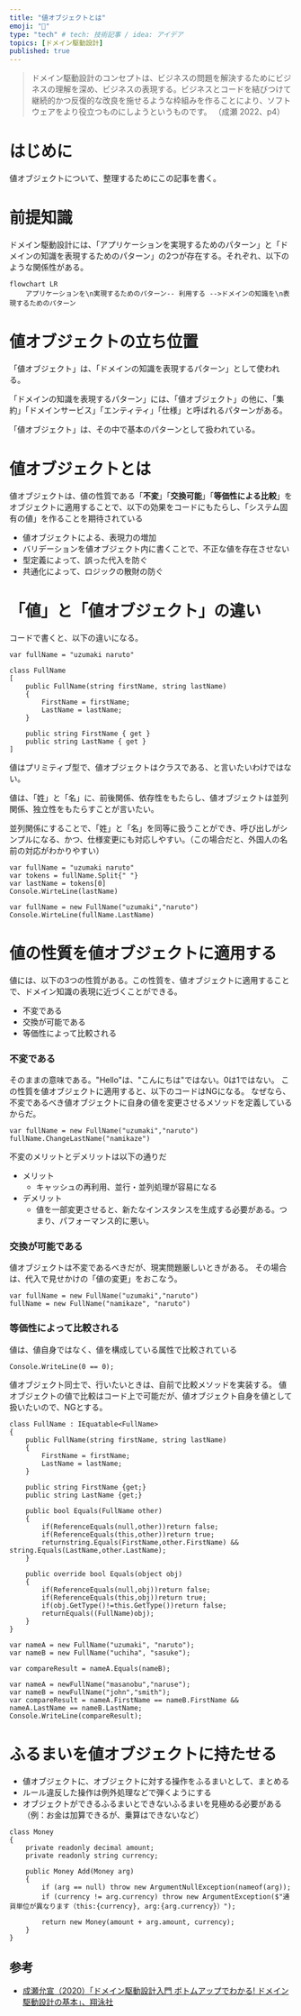 ```yaml
---
title: "値オブジェクトとは"
emoji: "🦔"
type: "tech" # tech: 技術記事 / idea: アイデア
topics: [ドメイン駆動設計]
published: true
---
```


> ドメイン駆動設計のコンセプトは、ビジネスの問題を解決するためにビジネスの理解を深め、ビジネスの表現する。ビジネスとコードを結びつけて継続的かつ反復的な改良を施せるような枠組みを作ることにより、ソフトウェアをより役立つものにしようというものです。
（成瀬 2022、p4）


# はじめに

値オブジェクトについて、整理するためにこの記事を書く。

# 前提知識

ドメイン駆動設計には、「アプリケーションを実現するためのパターン」と「ドメインの知識を表現するためのパターン」の2つが存在する。それぞれ、以下のような関係性がある。

```mermaid
flowchart LR
    アプリケーションを\n実現するためのパターン-- 利用する -->ドメインの知識を\n表現するためのパターン
```

# 値オブジェクトの立ち位置

「値オブジェクト」は、「ドメインの知識を表現するパターン」として使われる。

「ドメインの知識を表現するパターン」には、「値オブジェクト」の他に、「集約」「ドメインサービス」「エンティティ」「仕様」と呼ばれるパターンがある。

「値オブジェクト」は、その中で基本のパターンとして扱われている。

# 値オブジェクトとは

値オブジェクトは、値の性質である「**不変**」「**交換可能**」「**等価性による比較**」をオブジェクトに適用することで、以下の効果をコードにもたらし、「システム固有の値」を作ることを期待されている

- 値オブジェクトによる、表現力の増加
- バリデーションを値オブジェクト内に書くことで、不正な値を存在させない
- 型定義によって、誤った代入を防ぐ
- 共通化によって、ロジックの散財の防ぐ

# 「値」と「値オブジェクト」の違い

コードで書くと、以下の違いになる。

```c#:値
var fullName = "uzumaki naruto"
```

```c#:値オブジェクト
class FullName
[
    public FullName(string firstName, string lastName)
    {
        FirstName = firstName;
        LastName = lastName;
    }

    public string FirstName { get }
    public string LastName { get }
]
```

値はプリミティブ型で、値オブジェクトはクラスである、と言いたいわけではない。

値は、「姓」と「名」に、前後関係、依存性をもたらし、値オブジェクトは並列関係、独立性をもたらすことが言いたい。

並列関係にすることで、「姓」と「名」を同等に扱うことができ、呼び出しがシンプルになる、かつ、仕様変更にも対応しやすい。（この場合だと、外国人の名前の対応がわかりやすい）


```c#:値の「姓」のみを呼び出す時
var fullName = "uzumaki naruto"
var tokens = fullName.Split{" "}
var lastName = tokens[0]
Console.WirteLine(lastName)
```

```c#:値オブジェクトの「姓」のみを呼び出す時
var fullName = new FullName("uzumaki","naruto")
Console.WirteLine(fullName.LastName)
```

# 値の性質を値オブジェクトに適用する

値には、以下の3つの性質がある。この性質を、値オブジェクトに適用することで、ドメイン知識の表現に近づくことができる。
- 不変である
- 交換が可能である
- 等価性によって比較される

### 不変である

そのままの意味である。"Hello"は、"こんにちは"ではない。0は1ではない。
この性質を値オブジェクトに適用すると、以下のコードはNGになる。
なぜなら、不変であるべき値オブジェクトに自身の値を変更させるメソッドを定義しているからだ。

```c#:値オブジェクトのNGコード
var fullName = new FullName("uzumaki","naruto")
fullName.ChangeLastName("namikaze")
```

不変のメリットとデメリットは以下の通りだ

- メリット
  - キャッシュの再利用、並行・並列処理が容易になる
- デメリット
  - 値を一部変更させると、新たなインスタンスを生成する必要がある。つまり、パフォーマンス的に悪い。


### 交換が可能である

値オブジェクトは不変であるべきだが、現実問題厳しいときがある。
その場合は、代入で見せかけの「値の変更」をおこなう。

```c#:値オブジェクトの変更方法
var fullName = new FullName("uzumaki","naruto")
fullName = new FullName("namikaze", "naruto")
```

### 等価性によって比較される

値は、値自身ではなく、値を構成している属性で比較されている

```c#:値の比較
Console.WriteLine(0 == 0);
```

値オブジェクト同士で、行いたいときは、自前で比較メソッドを実装する。
値オブジェクトの値で比較はコード上で可能だが、値オブジェクト自身を値として扱いたいので、NGとする。

```c#:値オブジェクト同士で比較するためのメソッドを実装
class FullName : IEquatable<FullName>
{
    public FullName(string firstName, string lastName)
    {
        FirstName = firstName;
        LastName = lastName;
    }

    public string FirstName {get;}
    public string LastName {get;}

    public bool Equals(FullName other)
    {
        if(ReferenceEquals(null,other))return false;
        if(ReferenceEquals(this,other))return true;
        returnstring.Equals(FirstName,other.FirstName) && string.Equals(LastName,other.LastName);
    }

    public override bool Equals(object obj)
    {
        if(ReferenceEquals(null,obj))return false;
        if(ReferenceEquals(this,obj))return true;
        if(obj.GetType()!=this.GetType())return false;
        returnEquals((FullName)obj);
    }
}
```

```c#:値オブジェクト同士の比較はOK
var nameA = new FullName("uzumaki", "naruto");
var nameB = new FullName("uchiha", "sasuke");

var compareResult = nameA.Equals(nameB);
```

```c#:値オブジェクトから属性を取り出し比較はNG
var nameA = newFullName("masanobu","naruse");
var nameB = newFullName("john","smith");
var compareResult = nameA.FirstName == nameB.FirstName && nameA.LastName == nameB.LastName;
Console.WriteLine(compareResult);
```

# ふるまいを値オブジェクトに持たせる

- 値オブジェクトに、オブジェクトに対する操作をふるまいとして、まとめる
- ルール違反した操作は例外処理などで弾くようにする
- オブジェクトができるふるまいとできないふるまいを見極める必要がある（例：お金は加算できるが、乗算はできないなど）

```c#:値オブジェクトMoneyにAddというふるまいを持たせた
class Money
{
    private readonly decimal amount;
    private readonly string currency;

    public Money Add(Money arg)
    {
        if (arg == null) throw new ArgumentNullException(nameof(arg));
        if (currency != arg.currency) throw new ArgumentException($"通貨単位が異なります（this:{currency}, arg:{arg.currency}）");

        return new Money(amount + arg.amount, currency);
    }
}
```


## 参考

- [成瀬允宣（2020）「ドメイン駆動設計入門 ボトムアップでわかる! ドメイン駆動設計の基本」、翔泳社](https://www.amazon.co.jp/%E3%83%89%E3%83%A1%E3%82%A4%E3%83%B3%E9%A7%86%E5%8B%95%E8%A8%AD%E8%A8%88%E5%85%A5%E9%96%80-%E3%83%9C%E3%83%88%E3%83%A0%E3%82%A2%E3%83%83%E3%83%97%E3%81%A7%E3%82%8F%E3%81%8B%E3%82%8B-%E3%83%89%E3%83%A1%E3%82%A4%E3%83%B3%E9%A7%86%E5%8B%95%E8%A8%AD%E8%A8%88%E3%81%AE%E5%9F%BA%E6%9C%AC-%E6%88%90%E7%80%AC-%E5%85%81%E5%AE%A3/dp/479815072X)